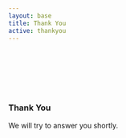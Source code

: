 ```yaml
---
layout: base
title: Thank You
active: thankyou
---
```



<div class='tcenter' style='padding: 6em 0'>
<h3>Thank You</h3>
<p>We will try to answer you shortly.</p>
</div>